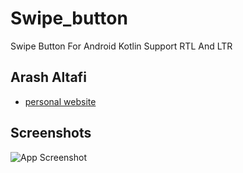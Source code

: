 # Swipe_button

Swipe Button For Android Kotlin
Support RTL And LTR
## Arash Altafi

 - [personal website](https://arashaltafi.ir)
## Screenshots

![App Screenshot](https://cdn.dribbble.com/users/4393223/screenshots/18481406/media/15633bb1ef9d31c2c77175c92e3aee51.png?compress=1&resize=1200x900)
